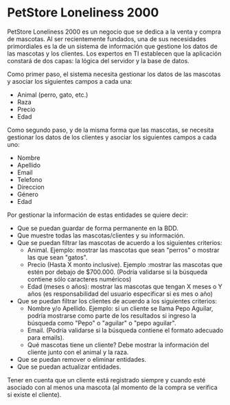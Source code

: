 # PetStore Loneliness 2000

PetStore Loneliness 2000 es un negocio que se dedica a la venta y compra de mascotas. Al ser recientemente fundados, una de sus necesidades primordiales es la de un sistema de información que gestione los datos de las mascotas y los clientes. Los expertos en TI establecen que la aplicación constará de dos capas: la lógica del servidor y la base de datos.

Como primer paso, el sistema necesita gestionar los datos de las mascotas y asociar los siguientes campos a cada una:
- Animal (perro, gato, etc.)
- Raza
- Precio
- Edad

Como segundo paso, y de la misma forma que las mascotas, se necesita gestionar los datos de los clientes y asociar los siguientes campos a cada uno:

- Nombre
- Apellido
- Email
- Telefono
- Direccion
- Género
- Edad

Por gestionar la información de estas entidades se quiere decir:
- Que se puedan guardar de forma permanente en la BDD.
- Que muestre todas las mascotas/clientes y su información.
- Que se puedan filtrar las mascotas de acuerdo a los siguientes criterios:
    - Animal. Ejemplo: mostrar las mascotas que sean "perros" o mostrar las que sean "gatos".
    - Precio (Hasta X monto inclusive). Ejemplo :mostrar las mascotas que estén por debajo de $700.000. (Podría validarse si la búsqueda contiene sólo caracteres numéricos)
    - Edad (meses o años): mostrar las mascotas que tengan X meses o Y años (es responsabilidad del usuario especificar si es mes o año)
- Que se puedan filtrar los clientes de acuerdo a los siguientes criterios:
    - Nombre y/o Apellido. Ejemplo: si un cliente se llama Pepo Aguilar, podría mostrarse como parte de los resultados si ingreso la búsqueda como "Pepo" o "aguilar" o "pepo aguilar".
    - Email. (Podría validarse si la búsqueda contiene el formato adecuado para emails).
    - Qué mascotas tiene un cliente? Debe mostrar la información del cliente junto con el animal y la raza.
- Que se puedan remover o eliminar entidades.
- Que se puedan actualizar entidades.

Tener en cuenta que un cliente está registrado siempre y cuando esté asociado con al menos una mascota (al momento de la compra se verifica si existe el cliente).